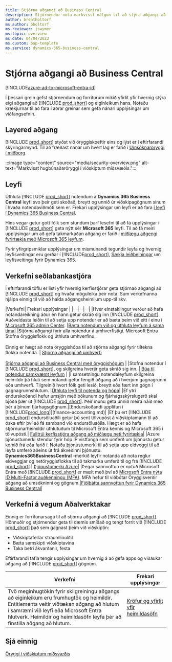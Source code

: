 ```yaml
---
title: Stjórna aðgangi að Business Central
description: Stjórnendur nota markvisst nálgun til að stýra aðgangi að miðborg og getu fyrirtækja.
author: brentholtorf
ms.author: bholtorf
ms.reviewer: jswymer
ms.topic: overview
ms.date: 04/04/2023
ms.custom: bap-template
ms.service: dynamics-365-business-central
---
```


# <a name="manage-access-to-business-central"></a>Stjórna aðgangi að Business Central

[!INCLUDE[azure-ad-to-microsoft-entra-id](~/../shared-content/shared/azure-ad-to-microsoft-entra-id.md)]

Í þessari grein gefst stjórnendum og forriturum mikið yfirlit yfir hvernig stýra eigi aðgangi að  [!INCLUDE [prod_short](includes/prod_short.md)]  og eiginleikum hans. Notaðu krækjurnar til að fara í aðrar greinar sem gefa nánari upplýsingar um viðfangsefnin.

## <a name="layered-access"></a>Layered aðgang

[!INCLUDE [prod_short](includes/prod_short.md)] styðst við öryggiskoeftir eins og lýst er í eftirfarandi skýringarmynd. Til að fræðast nánar um hvert lag er farið í  [Umsóknaröryggi í miðborg](/dynamics365/business-central/dev-itpro/security/security-application).

:::image type="content" source="media/security-overview.png" alt-text="Markvisst hugbúnaðaröryggi í viðskiptum miðsvæðis.":::

## <a name="licenses"></a>Leyfi

Úthluta  [!INCLUDE [prod_short](includes/prod_short.md)]  notendum á  **Dynamics 365 Business Central**  leyfi svo þeir geti skoðað, breytt og unnið úr viðskipagögnum sínum í hvaða notendaviðmóti sem er. Frekari upplýsingar um leyfi er að fara  [í leyfi í Dynamics 365 Business Central](/dynamics365/business-central/dev-itpro/deployment/licensing).

Hins vegar getur gott fólk sem stundum þarf lesefni til að fá upplýsingar í  [!INCLUDE [prod_short](includes/prod_short.md)]  geta nýtt sér  **Microsoft 365**  leyfi. Til að fá meiri upplýsingar um að gefa takmarkaðan aðgang er farið í  [miðlægu aðgengi fyrirtækja með  Microsoft 365  leyfum](admin-access-with-m365-license.md).

Fyrir yfirgripsmiklar upplýsingar um mismunandi tegundir leyfa og hvernig leyfisveitingar eru gerðar í  [!INCLUDE[prod_short](includes/prod_short.md)],  [Sækja leiðbeiningar](https://go.microsoft.com/fwlink/?LinkId=866544) um leyfisveitingu fyrir Dynamics 365.

## <a name="business-central-administrator-tasks"></a>Verkefni seðlabankastjóra

Í eftirfarandi töflu er listi yfir hvernig kerfisstjórar geta stjórnað aðgangi að  [!INCLUDE [prod_short](includes/prod_short.md)]  og hvaða möguleika þeir nota. Sum verkefnanna hjálpa einnig til við að halda aðgangsheimilum upp-til skv.

|Verkefni| Frekari upplýsingar |
|--|--|--|
|Hver einstaklingur verður að hafa notandareikning áður en hann getur skráð sig inn [!INCLUDE [prod_short](includes/prod_short.md)]. Auðveldasta leiðin til að setja upp notendur er að bæta þeim við eitt í einu í  [Microsoft 365  admin Center](https://go.microsoft.com/fwlink/p/?linkid=2024339). |[Bæta notendum við og úthluta leyfum á sama tíma](/microsoft-365/admin/add-users/add-users)|
|Stjórna aðgangi fyrir alla notendur á umhverfistigi.  Microsoft Entra Stofna öryggisflokk og úthluta umhverfinu.<br><br> Einnig er hægt að nota öryggishópa til að stjórna aðgangi fyrir tiltekna flokka notenda. | [Stjórna aðgangi að umhverfi](/dynamics365/business-central/dev-itpro/administration/tenant-admin-center-manage-access)<br><br>[Stjórna aðgangi að Business Central með öryggishópum](ui-security-groups.md) |
|Stofna notendur í  [!INCLUDE [prod_short](includes/prod_short.md)], og skilgreina hverjir geta skráð sig inn. | [Búa til notendur samkvæmt leyfum](ui-how-users-permissions.md) |
|Í samsetningu notendaleyfum skilgreina heimildir þá hluti sem notandi getur fengið aðgang að í hverjum gagnagrunni eða umhverfi. Tilgreinið hvort fólk geti lesið, breytt eða fært inn gögn í gagnagrunnshlutum. |[Úthluta leyfi til notenda og hópa](ui-define-granular-permissions.md)|
|Ef ytri endurskoðandi hefur umsjón með bókunum og fjárhagsskýrslugerð skal bjóða þær út [!INCLUDE [prod_short](includes/prod_short.md)]. Þeir munu geta unnið meira náið með þér á þínum fjárhagsgögnum.|[Endurskoðandi upplifun í [!INCLUDE[prod_long](includes/prod_long.md)]](finance-accounting.md)|
|Ef þú ert  [!INCLUDE [prod_short](includes/prod_short.md)]  endursöluaðili getur þú sent tölvupóst á viðskiptamann til að óska eftir því að fá samband við endursöluaðila. Hægt er að hafa stjórnunarheimildir úthlutuðum til  Microsoft Entra  kennis og  Microsoft 365  í tölvupósti.| [Fulltrúi kerfisstjóra aðgang að miðlægu neti fyrirtækja](/dynamics365/business-central/dev-itpro/administration/delegated-admin)|
|Azure þjónustumerki stendur fyrir hóp IP vistfanga sem umferð um þjónustu getur komið frá eða farið í. Notaðu þjónustumerki til að setja upp eldveggi til að leyfa umferð aðeins út frá ákveðinni þjónustu.  **Dynamics365BusinessCentral**  -merkið leyfir notanda að nota reglur eldveggjar og netöryggisflokka til að takmarka umferð til og frá [!INCLUDE [prod_short](includes/prod_short.md)].| [Þjónustumerki Azure](/dynamics365/business-central/dev-itpro/security/security-service-tags)|
|Þegar sannvottun er notuð  Microsoft Entra  með  [!INCLUDE [prod_short](includes/prod_short.md)] er mælt með því að  [Microsoft Entra  nýta ID Multi-Factor auðkenningu (MFA)](/azure/active-directory/authentication/concept-mfa-howitworks). MFA hefur til viðbótar Öryggisverðir aðgang að umsókninni og gögnum.|[Fjölþátta sannvottun fyrir Dynamics 365 Business Central](/dynamics365/business-central/dev-itpro/security/multifactor-authentication)|

## <a name="business-central-developer-tasks"></a>Verkefni á vegum Aðalverktakar

Einnig er forritunarsaga til að stjórna aðgangi að [!INCLUDE [prod_short](includes/prod_short.md)]. Hönnuðir og stjórnendur geta til dæmis smíðað og tengt forrit við  [!INCLUDE [prod_short](includes/prod_short.md)]  það sem gagnast þeim við viðskiptin:  

* Viðskiptaferlar straumlínulítil
* Bæta samskipti viðskiptavina
* Taka betri ákvarðanir, festa

Eftirfarandi tafla tengir upplýsingar um hvernig á að gefa apps og viðaukar aðgang að  [!INCLUDE [prod_short](includes/prod_short.md)]  gögnum.

| Verkefni | Frekari upplýsingar |
|--|--|
|Tvö meginhugtökin fyrir skilgreiningu aðgangs að eiginleikum eru frumhugtök og heimildir. Entitlements veitir víðtækan aðgang að hlutum í samræmi við leyfi eða  Microsoft Entra  hlutverk. Heimildir og heimildasöfn leyfa þér að fínstilla aðgang að hlutum. |[Kröfur og yfirlit yfir heimildasöfn](/dynamics365/business-central/dev-itpro/developer/devenv-entitlements-and-permissionsets-overview)|

## <a name="see-also"></a>Sjá einnig

[Öryggi í viðskiptum miðsvæðis](/dynamics365/business-central/dev-itpro/security/security-and-protection)
